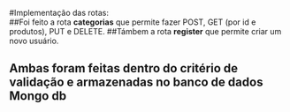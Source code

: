 #Implementação das rotas: </br>
##Foi feito a rota **categorias** que permite fazer POST, GET (por id e produtos), PUT e DELETE.
##Támbem a rota **register** que permite criar um novo usuário.
## Ambas foram feitas dentro do critério de validação e armazenadas no banco de dados **Mongo db**
